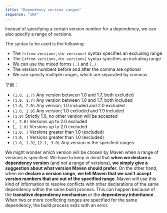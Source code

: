 ```yaml
---
title: "Dependency version ranges"
sequence: "104"
---
```


Instead of specifying a certain version number for a dependency, we can also specify a range of versions.

The syntax to be used is the following:

- The `(<from version>,<to version>)` syntax specifies an excluding range
- The `[<from version>,<to version>]` syntax specifies an including range
- We can use the mixed forms `(,]` and `[,)`
- The version numbers before and after the comma are optional
- We can specify multiple ranges, which are separated by commas

举例：

- `(1.0, 1.7)` Any version between 1.0 and 1.7, both excluded
- `[1.0, 1.7]` Any version between 1.0 and 1.7, both included
- `[1.0, 2.0)` Any version; 1.0 included and 2.0 excluded
- `(1.0, 1.9]` Any version; 1.0 excluded and 1.9 included
- `[1.0]` Strictly 1.0, no other version will be accepted
- `(, 2.0)` Versions up to 2.0 excluded
- `[, 2.0)` Versions up to 2.0 excluded
- `(1.0, )` Versions greater than 1.0 (excluded)
- `(1.0, ]` Versions greater than 1.0 (excluded)
- `(1.0, 1.9]`, `[2.1, 3.0)` Any version in the specified ranges

We might wonder which version will be chosen by Maven
when a range of versions is specified.
We have to keep in mind that **when we declare a dependency version** (and not a range of versions),
**we simply give a suggestion about what version Maven should prefer**.
On the other hand, when we **declare a version range**,
**we tell Maven that we can't accept version numbers that are out of the specified range**.
Maven will use this kind of information to resolve conflicts with
other declarations of the same dependency within the same build process.
This can happen because of the **transitive dependency mechanism** or the **dependency inheritance**.
When two or more conflicting ranges are specified for the same dependency, the build process exits with an error.



